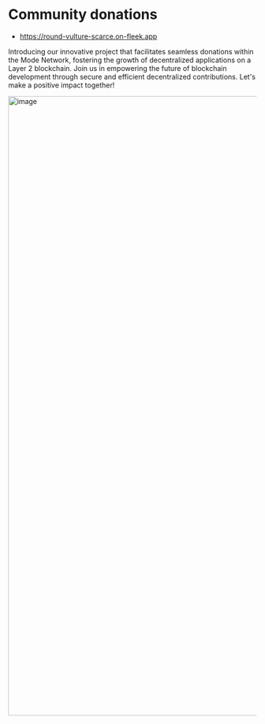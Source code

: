# Community donations


- https://round-vulture-scarce.on-fleek.app

Introducing our innovative project that facilitates seamless donations within the Mode Network, fostering the growth of decentralized applications on a Layer 2 blockchain. Join us in empowering the future of blockchain development through secure and efficient decentralized contributions. Let's make a positive impact together!

<img width="1258" alt="image" src="https://github.com/wolfcito/community-donations/assets/791301/d1e51a73-12c2-47b8-9e4c-cf2d6aafcee9">
